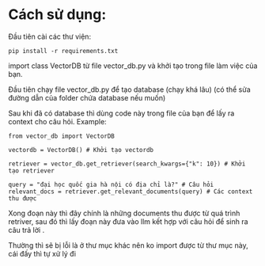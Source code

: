 # Cách sử dụng:


Đầu tiên cài các thư viện:

`pip install -r requirements.txt`

import class VectorDB từ file vector_db.py và khởi tạo trong file làm việc của bạn. 

Đầu tiên chạy file vector_db.py để tạo database (chạy khá lâu) (có thể sửa đường dẫn của folder chứa database nếu muốn)

Sau khi đã có database thì dùng code này trong file của bạn để lấy ra context cho câu hỏi.
Example: 
```
from vector_db import VectorDB

vectordb = VectorDB() # Khởi tạo vectordb

retriever = vector_db.get_retriever(search_kwargs={"k": 10}) # Khởi tạo retriever

query = "đại học quốc gia hà nội có địa chỉ là?" # Câu hỏi
relevant_docs = retriever.get_relevant_documents(query) # Các context thu được
```
Xong đoạn này thì đây chính là những documents thu được từ quá trình retriver, sau đó thì lấy đoạn này đưa vào llm kết hợp với câu hỏi để sinh ra câu trả lời .

Thường thì sẽ bị lỗi là ở thư mục khác nên ko import được từ thư mục này, cái đấy thì tự xử lý đi

